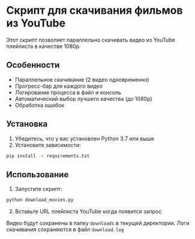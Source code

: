 # Скрипт для скачивания фильмов из YouTube

Этот скрипт позволяет параллельно скачивать видео из YouTube плейлиста в качестве 1080p.

## Особенности
- Параллельное скачивание (2 видео одновременно)
- Прогресс-бар для каждого видео
- Логирование процесса в файл и консоль
- Автоматический выбор лучшего качества (до 1080p)
- Обработка ошибок

## Установка

1. Убедитесь, что у вас установлен Python 3.7 или выше
2. Установите зависимости:
```bash
pip install -r requirements.txt
```

## Использование

1. Запустите скрипт:
```bash
python download_movies.py
```

2. Вставьте URL плейлиста YouTube когда появится запрос

Видео будут сохранены в папку `downloads` в текущей директории.
Логи скачивания сохраняются в файл `download.log`
